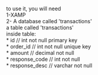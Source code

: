 to use it, you will need <br>
1-XAMP<br>
2- A database called 'transactions'<br>
    a table called 'transactions'<br>
        inside table:<br>
            * id // int not null primary key<br>
            * order_id // int not null unique key<br>
            * amount // decimal not null<br>
            * response_code // int not null<br>
            * response_desc // varchar not null<br>
